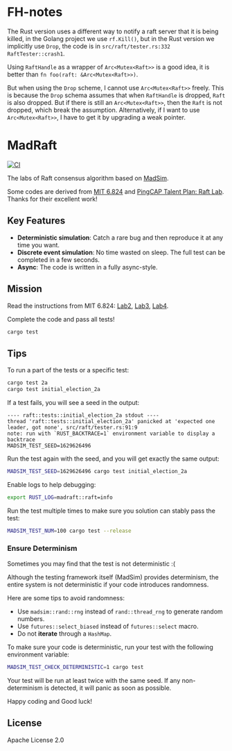 # FH-notes

The Rust version uses a different way to notify a raft server that it is being killed, in the Golang project we use `rf.Kill()`, but in the Rust version we implicitly use `Drop`, the code is in `src/raft/tester.rs:332` `RaftTester::crash1`.

Using `RaftHandle` as a wrapper of `Arc<Mutex<Raft>>` is a good idea, it is better than `fn foo(raft: &Arc<Mutex<Raft>>)`.

But when using the `Drop` scheme, I cannot use `Arc<Mutex<Raft>>` freely. This is because the `Drop` schema assumes that when `RaftHandle` is dropped, `Raft` is also dropped. But if there is still an `Arc<Mutex<Raft>>`, then the `Raft` is not dropped, which break the assumption. Alternatively, if I want to use `Arc<Mutex<Raft>>`, I have to get it by upgrading a weak pointer.

# MadRaft

[![CI](https://github.com/madsys-dev/madraft/workflows/CI/badge.svg?branch=main)](https://github.com/madsys-dev/madraft/actions)

The labs of Raft consensus algorithm based on [MadSim](https://github.com/madsys-dev/madsim).

Some codes are derived from [MIT 6.824](http://nil.csail.mit.edu/6.824/2021/) and [PingCAP Talent Plan: Raft Lab](https://github.com/pingcap/talent-plan/tree/master/courses/dss/raft). Thanks for their excellent work!

## Key Features

* **Deterministic simulation**: Catch a rare bug and then reproduce it at any time you want.
* **Discrete event simulation**: No time wasted on sleep. The full test can be completed in a few seconds.
* **Async**: The code is written in a fully async-style.

## Mission

Read the instructions from MIT 6.824: [Lab2](http://nil.csail.mit.edu/6.824/2021/labs/lab-raft.html), [Lab3](https://pdos.csail.mit.edu/6.824/labs/lab-kvraft.html), [Lab4](https://pdos.csail.mit.edu/6.824/labs/lab-shard.html).

Complete the code and pass all tests!

```sh
cargo test
```

## Tips

To run a part of the tests or a specific test:

```sh
cargo test 2a
cargo test initial_election_2a
```

If a test fails, you will see a seed in the output:

```
---- raft::tests::initial_election_2a stdout ----
thread 'raft::tests::initial_election_2a' panicked at 'expected one leader, got none', src/raft/tester.rs:91:9
note: run with `RUST_BACKTRACE=1` environment variable to display a backtrace
MADSIM_TEST_SEED=1629626496
```

Run the test again with the seed, and you will get exactly the same output:

```sh
MADSIM_TEST_SEED=1629626496 cargo test initial_election_2a
```

Enable logs to help debugging:

```sh
export RUST_LOG=madraft::raft=info
```

Run the test multiple times to make sure you solution can stably pass the test:

```sh
MADSIM_TEST_NUM=100 cargo test --release
```

### Ensure Determinism

Sometimes you may find that the test is not deterministic :(

Although the testing framework itself (MadSim) provides determinism, the entire system is not deterministic if your code introduces randomness.

Here are some tips to avoid randomness:

* Use `madsim::rand::rng` instead of `rand::thread_rng` to generate random numbers.
* Use `futures::select_biased` instead of `futures::select` macro.
* Do not **iterate** through a `HashMap`.

To make sure your code is deterministic, run your test with the following environment variable:

```sh
MADSIM_TEST_CHECK_DETERMINISTIC=1 cargo test
```

Your test will be run at least twice with the same seed. If any non-determinism is detected, it will panic as soon as possible.

Happy coding and Good luck!

## License

Apache License 2.0
